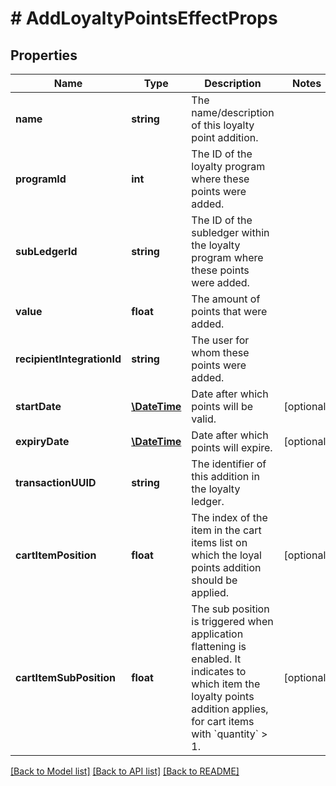 # # AddLoyaltyPointsEffectProps

## Properties

Name | Type | Description | Notes
------------ | ------------- | ------------- | -------------
**name** | **string** | The name/description of this loyalty point addition. | 
**programId** | **int** | The ID of the loyalty program where these points were added. | 
**subLedgerId** | **string** | The ID of the subledger within the loyalty program where these points were added. | 
**value** | **float** | The amount of points that were added. | 
**recipientIntegrationId** | **string** | The user for whom these points were added. | 
**startDate** | [**\DateTime**](\DateTime.md) | Date after which points will be valid. | [optional] 
**expiryDate** | [**\DateTime**](\DateTime.md) | Date after which points will expire. | [optional] 
**transactionUUID** | **string** | The identifier of this addition in the loyalty ledger. | 
**cartItemPosition** | **float** | The index of the item in the cart items list on which the loyal points addition should be applied. | [optional] 
**cartItemSubPosition** | **float** | The sub position is triggered when application flattening is enabled. It indicates to which item the loyalty points addition applies, for cart items with &#x60;quantity&#x60; &gt; 1. | [optional] 

[[Back to Model list]](../../README.md#documentation-for-models) [[Back to API list]](../../README.md#documentation-for-api-endpoints) [[Back to README]](../../README.md)


